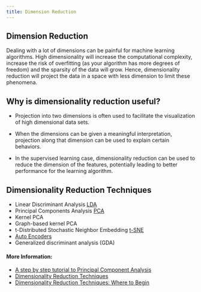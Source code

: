 ```yaml
---
title: Dimension Reduction
---
```

## Dimension Reduction
Dealing with a lot of dimensions can be painful for machine learning algorithms. High dimensionality will increase the computational complexity, increase the risk of overfitting (as your algorithm has more degrees of freedom) and the sparsity of the data will grow. Hence, dimensionality reduction will project the data in a space with less dimension to limit these phenomena.

## Why is dimensionality reduction useful?

- Projection into two dimensions is often used to facilitate the visualization of high dimensional data sets.

- When the dimensions can be given a meaningful interpretation, projection along that dimension can be used to explain certain behaviors.

- In the supervised learning case, dimensionality reduction can be used to reduce the dimension of the features, potentially leading to better performance for the learning algorithm.

## Dimensionality Reduction Techniques

- Linear Discriminant Analysis [LDA](http://scikit-learn.org/stable/modules/lda_qda.html)
- Principal Components Analysis [PCA](http://setosa.io/ev/principal-component-analysis/)
- Kernel PCA
- Graph-based kernel PCA
- t-Distributed Stochastic Neighbor Embedding [t-SNE](https://lvdmaaten.github.io/tsne/)
- [Auto Encoders](https://medium.com/towards-data-science/reducing-dimensionality-from-dimensionality-reduction-techniques-f658aec24dfe)
- Generalized discriminant analysis (GDA)

#### More Information:

* [A step by step tutorial to Principal Component Analysis](https://plot.ly/ipython-notebooks/principal-component-analysis/#introduction)
* [Dimensionality Reduction Techniques](https://medium.com/towards-data-science/reducing-dimensionality-from-dimensionality-reduction-techniques-f658aec24dfe)
* [Dimensionality Reduction Techniques: Where to Begin](https://blog.treasuredata.com/blog/2016/03/25/dimensionality-reduction-techniques-where-to-begin)

